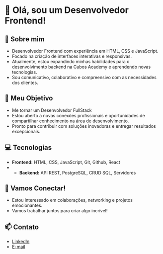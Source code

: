 # 👋 Olá, sou um Desenvolvedor Frontend!

## 💼 Sobre mim

- Desenvolvedor Frontend com experiência em HTML, CSS e JavaScript.
- Focado na criação de interfaces interativas e responsivas.
- Atualmente, estou expandindo minhas habilidades para o desenvolvimento backend na Cubos Academy e aprendendo novas tecnologias.
- Sou comunicativo, colaborativo e compreensivo com as necessidades dos clientes.

## 🚀 Meu Objetivo

- Me tornar um Desenvolvedor FullStack
- Estou aberto a novas conexões profissionais e oportunidades de compartilhar conhecimento na área de desenvolvimento.
- Pronto para contribuir com soluções inovadoras e entregar resultados excepcionais.

## 💻 Tecnologias

- **Frontend:** HTML, CSS, JavaScript, Git, Github, React
- - **Backend:** API REST, PostgreSQL, CRUD SQL, Servidores

## 🤝 Vamos Conectar!

- Estou interessado em colaborações, networking e projetos emocionantes.
- Vamos trabalhar juntos para criar algo incrível!

## 📫 Contato

- [LinkedIn](https://www.linkedin.com/in/rodrigoamaraldvm/)
- [E-mail](dvmrodrigo@gmail.com)


